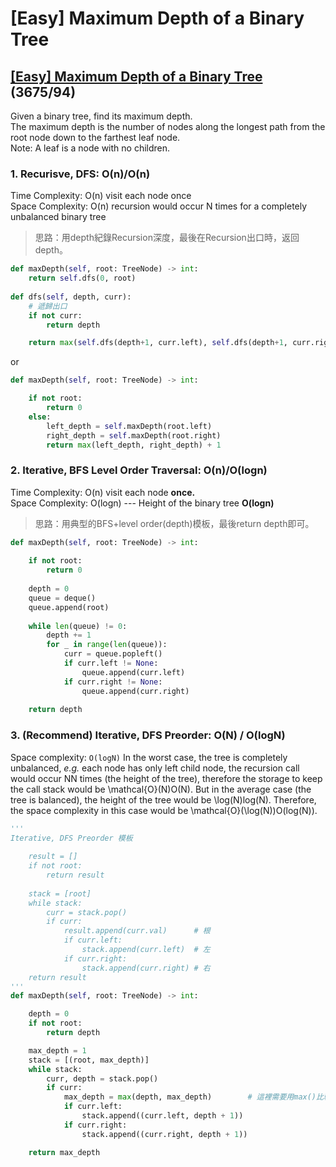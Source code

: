 # \[Easy\] Maximum Depth of a Binary Tree

## [\[Easy\] Maximum Depth of a Binary Tree](https://leetcode.com/problems/maximum-depth-of-binary-tree/)         \(3675/94\)

Given a binary tree, find its maximum depth.  
The maximum depth is the number of nodes along the longest path from the root node down to the farthest leaf node.  
Note: A leaf is a node with no children.

### 1. Recurisve, DFS: O\(n\)/O\(n\)

Time Complexity: O\(n\) visit each node once  
Space Complexity: O\(n\) recursion would occur N times for a completely unbalanced binary tree

> 思路：用depth紀錄Recursion深度，最後在Recursion出口時，返回depth。

```python
def maxDepth(self, root: TreeNode) -> int:
    return self.dfs(0, root)
       
def dfs(self, depth, curr):
    # 遞歸出口
    if not curr:
        return depth

    return max(self.dfs(depth+1, curr.left), self.dfs(depth+1, curr.right))
```

or

```python
def maxDepth(self, root: TreeNode) -> int:

    if not root:
        return 0
    else:
        left_depth = self.maxDepth(root.left)
        right_depth = self.maxDepth(root.right)
        return max(left_depth, right_depth) + 1
```

### 2. Iterative, BFS Level Order Traversal: O\(n\)/O\(logn\)

Time Complexity: O\(n\) visit each node **once.**  
Space Complexity: O\(logn\)  --- Height of the binary tree **O\(logn\)** 

> 思路：用典型的BFS+level order\(depth\)模板，最後return depth即可。

```python
def maxDepth(self, root: TreeNode) -> int:
    
    if not root:
        return 0
    
    depth = 0
    queue = deque()
    queue.append(root)
    
    while len(queue) != 0:
        depth += 1
        for _ in range(len(queue)):
            curr = queue.popleft()
            if curr.left != None:
                queue.append(curr.left)
            if curr.right != None:
                queue.append(curr.right)
    
    return depth
```

### 3. \(Recommend\) Iterative, DFS Preorder: O\(N\) / O\(logN\)

Space complexity: `O(logN)` In the worst case, the tree is completely unbalanced, _e.g._ each node has only left child node, the recursion call would occur NN times \(the height of the tree\), therefore the storage to keep the call stack would be \mathcal{O}\(N\)O\(N\). But in the average case \(the tree is balanced\), the height of the tree would be \log\(N\)log\(N\). Therefore, the space complexity in this case would be \mathcal{O}\(\log\(N\)\)O\(log\(N\)\).

```python
'''
Iterative, DFS Preorder 模板
 
    result = []
    if not root:
        return result
        
    stack = [root]
    while stack:
        curr = stack.pop()
        if curr:
            result.append(curr.val)      # 根
            if curr.left:
                stack.append(curr.left)  # 左
            if curr.right:
                stack.append(curr.right) # 右
    return result
'''
def maxDepth(self, root: TreeNode) -> int:

    depth = 0
    if not root:
        return depth

    max_depth = 1
    stack = [(root, max_depth)]
    while stack:
        curr, depth = stack.pop()
        if curr:
            max_depth = max(depth, max_depth)        # 這裡需要用max()比較max_depth
            if curr.left:
                stack.append((curr.left, depth + 1))
            if curr.right:
                stack.append((curr.right, depth + 1))

    return max_depth
```

